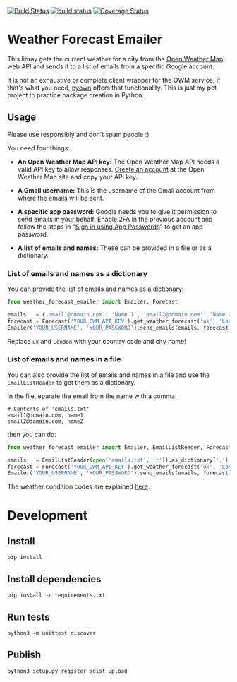 [![Build Status](https://travis-ci.org/octopusinvitro/weather-forecast-emailer.svg?branch=master)](https://travis-ci.org/octopusinvitro/weather-forecast-emailer)
[![build status](https://gitlab.com/octopusinvitro/weather-forecast-emailer/badges/master/build.svg)](https://gitlab.com/octopusinvitro/weather-forecast-emailer/commits/master)
[![Coverage Status](https://coveralls.io/repos/github/octopusinvitro/weather-forecast-emailer/badge.svg?branch=master)](https://coveralls.io/github/octopusinvitro/weather-forecast-emailer?branch=master)

# Weather Forecast Emailer

This libray gets the current weather for a city from the [Open Weather Map](openweathermap.or) web API and sends it to a list of emails from a specific Google account.

It is not an exhaustive or complete client wrapper for the OWM service. If that's what you need, [pyown](https://github.com/csparpa/pyowm) offers that functionality. This is just my pet project to practice package creation in Python.


## Usage

Please use responsibly and don't spam people :)

You need four things:

* **An Open Weather Map API key:** The Open Weather Map API needs a valid API key to allow responses. [Create an account](https://home.openweathermap.org/users/sign_up) at the Open Weather Map site and copy your API key.

* **A Gmail username:** This is the username of the Gmail account from where the emails will be sent.

* **A specific app password:** Google needs you to give it permission to send emails in your behalf. Enable 2FA in the previous account and follow the steps in "[Sign in using App Passwords](https://support.google.com/accounts/answer/185833?hl=en)" to get an app password.

* **A list of emails and names:** These can be provided in a file or as a dictionary.

### List of emails and names as a dictionary

You can provide the list of emails and names as a dictionary:

```python
from weather_forecast_emailer import Emailer, Forecast

emails   = {'email1@domain.com': 'Name 1', 'email2@domain.com': 'Name 2'}
forecast = Forecast('YOUR_OWM_API_KEY').get_weather_forecast('uk', 'London')
Emailer('YOUR_USERNAME', 'YOUR_PASSWORD').send_emails(emails, forecast)
```

Replace `uk` and `London` with your country code and city name!

### List of emails and names in a file

You can also provide the list of emails and names in a file and use the `EmailListReader` to get them as a dictionary.

In the file, eparate the email from the name with a comma:

```
# Contents of 'emails.txt'
email1@domain.com, name1
email2@domain.com, name2
```

then you can do:

```python
from weather_forecast_emailer import Emailer, EmailListReader, Forecast

emails   = EmailListReader(open('emails.txt', 'r')).as_dictionary(',')
forecast = Forecast('YOUR_OWM_API_KEY').get_weather_forecast('uk', 'London')
Emailer('YOUR_USERNAME', 'YOUR_PASSWORD').send_emails(emails, forecast)
```

The weather condition codes are explained [here](http://openweathermap.org/weather-conditions).



# Development

## Install

```
pip install .
```


## Install dependencies

```
pip install -r requirements.txt
```


## Run tests

```
python3 -m unittest discover
```


## Publish

```
python3 setup.py register sdist upload
```
